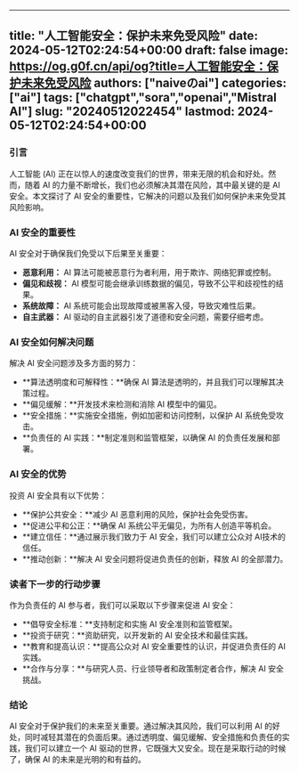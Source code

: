 
---
title: "人工智能安全：保护未来免受风险"
date: 2024-05-12T02:24:54+00:00
draft: false
image: https://og.g0f.cn/api/og?title=人工智能安全：保护未来免受风险
authors: ["naiveのai"]
categories: ["ai"]
tags: ["chatgpt","sora","openai","Mistral AI"]
slug: "20240512022454"
lastmod: 2024-05-12T02:24:54+00:00
---
### 引言

人工智能 (AI) 正在以惊人的速度改变我们的世界，带来无限的机会和好处。然而，随着 AI 的力量不断增长，我们也必须解决其潜在风险，其中最关键的是 AI 安全。本文探讨了 AI 安全的重要性，它解决的问题以及我们如何保护未来免受其风险影响。

### AI 安全的重要性

AI 安全对于确保我们免受以下后果至关重要：

- **恶意利用：** AI 算法可能被恶意行为者利用，用于欺诈、网络犯罪或控制。
- **偏见和歧视：** AI 模型可能会继承训练数据的偏见，导致不公平和歧视性的结果。
- **系统故障：** AI 系统可能会出现故障或被黑客入侵，导致灾难性后果。
- **自主武器：** AI 驱动的自主武器引发了道德和安全问题，需要仔细考虑。

### AI 安全如何解决问题

解决 AI 安全问题涉及多方面的努力：

- **算法透明度和可解释性：**确保 AI 算法是透明的，并且我们可以理解其决策过程。
- **偏见缓解：**开发技术来检测和消除 AI 模型中的偏见。
- **安全措施：**实施安全措施，例如加密和访问控制，以保护 AI 系统免受攻击。
- **负责任的 AI 实践：**制定准则和监管框架，以确保 AI 的负责任发展和部署。

### AI 安全的优势

投资 AI 安全具有以下优势：

- **保护公共安全：**减少 AI 恶意利用的风险，保护社会免受伤害。
- **促进公平和公正：**确保 AI 系统公平无偏见，为所有人创造平等机会。
- **建立信任：**通过展示我们致力于 AI 安全，我们可以建立公众对 AI技术的信任。
- **推动创新：**解决 AI 安全问题将促进负责任的创新，释放 AI 的全部潜力。

### 读者下一步的行动步骤

作为负责任的 AI 参与者，我们可以采取以下步骤来促进 AI 安全：

- **倡导安全标准：**支持制定和实施 AI 安全准则和监管框架。
- **投资于研究：**资助研究，以开发新的 AI 安全技术和最佳实践。
- **教育和提高认识：**提高公众对 AI 安全重要性的认识，并促进负责任的 AI 实践。
- **合作与分享：**与研究人员、行业领导者和政策制定者合作，解决 AI 安全挑战。

### 结论

AI 安全对于保护我们的未来至关重要。通过解决其风险，我们可以利用 AI 的好处，同时减轻其潜在的负面后果。通过透明度、偏见缓解、安全措施和负责任的实践，我们可以建立一个 AI 驱动的世界，它既强大又安全。现在是采取行动的时候了，确保 AI 的未来是光明的和有益的。